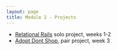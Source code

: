 ```yaml
---
layout: page
title: Module 2 - Projects
---
```


*  [Relational Rails](./relational_rails) solo project, weeks 1-2
*  [Adopt Dont Shop](https://github.com/turingschool-examples/adopt_dont_shop), pair project, week 3

